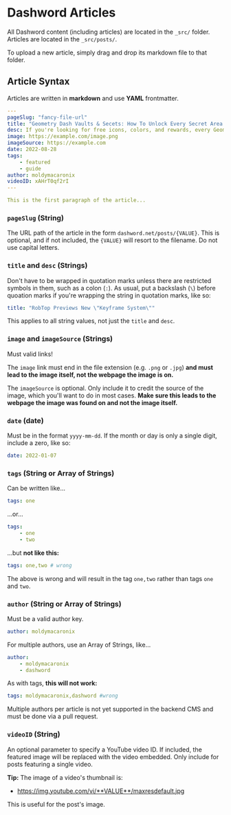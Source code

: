# Dashword Articles

All Dashword content (including articles) are located in the `_src/` folder. Articles are located in the `_src/posts/`.

To upload a new article, simply drag and drop its markdown file to that folder.

## Article Syntax

Articles are written in **markdown** and use **YAML** frontmatter.

```yaml
---
pageSlug: "fancy-file-url"
title: "Geometry Dash Vaults & Secets: How To Unlock Every Secret Area (2022)"
desc: If you're looking for free icons, colors, and rewards, every Geometry Dash secret area has something to offer.
image: https://example.com/image.png
imageSource: https://example.com
date: 2022-08-28
tags:
    - featured
    - guide
author: moldymacaronix
videoID: xAHrT0qf2rI
---

This is the first paragraph of the article...
```

### `pageSlug` (String)

The URL path of the article in the form `dashword.net/posts/{VALUE}`. This is optional, and if not included, the `{VALUE}` will resort to the filename. Do not use capital letters.

### `title` and `desc` (Strings)

Don't have to be wrapped in quotation marks unless there are restricted symbols in them, such as a colon (`:`). As usual, put a backslash (`\`) before quoation marks if you're wrapping the string in quotation marks, like so:

```yaml
title: "RobTop Previews New \"Keyframe System\""
```

This applies to all string values, not just the `title` and `desc`.

### `image` and `imageSource` (Strings)

Must valid links!

The `image` link must end in the file extension (e.g. `.png` or `.jpg`) **and must lead to the image itself, not the webpage the image is on.**

The `imageSource` is optional. Only include it to credit the source of the image, which you'll want to do in most cases. **Make sure this leads to the webpage the image was found on and not the image itself.**

### `date` (date)

Must be in the format ``yyyy-mm-dd``. If the month or day is only a single digit, include a zero, like so:

```yaml
date: 2022-01-07
```

### `tags` (String or Array of Strings)

Can be written like...

```yaml
tags: one
```

...or...

```yaml
tags:
    - one
    - two
```

...but **not like this:**

```yaml
tags: one,two # wrong
```

The above is wrong and will result in the tag `one,two` rather than tags `one` and `two`.

### `author` (String or Array of Strings)

Must be a valid author key.

```yaml
author: moldymacaronix
```

For multiple authors, use an Array of Strings, like...

```yaml
author:
    - moldymacaronix
    - dashword
```

As with tags, **this will not work:**

```yaml
tags: moldymacaronix,dashword #wrong
```

Multiple authors per article is not yet supported in the backend CMS and must be done via a pull request.

### `videoID` (String)

An optional parameter to specify a YouTube video ID. If included, the featured image will be replaced with the video embedded. Only include for posts featuring a single video.

**Tip:** The image of a video's thumbnail is:

- https://img.youtube.com/vi/**VALUE**/maxresdefault.jpg

This is useful for the post's image.